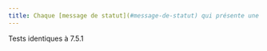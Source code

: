 ```yaml
---
title: Chaque [message de statut](#message-de-statut) qui présente une suggestion, ou avertit de l’existence d’une erreur utilise-t-il l’attribut WAI-ARIA `role="alert"` ?
---
```


Tests identiques à 7.5.1